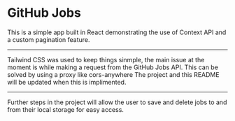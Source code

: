 # GitHub Jobs

This is a simple app built in React demonstrating the use of Context API and a custom pagination feature.

---

Tailwind CSS was used to keep things sinmple, the main issue at the moment is while making a request from the GitHub Jobs API. This can be solved by using a proxy like cors-anywhere The project and this README will be updated when this is implimented.

--- 

Further steps in the project will allow the user to save and delete jobs to and from their local storage for easy access.
